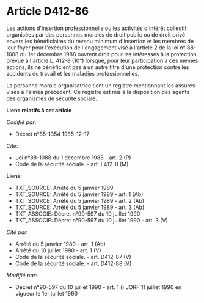 # Article D412-86

Les actions d'insertion professionnelle ou les activités d'intérêt collectif organisées par des personnes morales de droit
public ou de droit privé envers les bénéficiaires du revenu minimum d'insertion et les membres de leur foyer pour l'exécution
de l'engagement visé à l'article 2 de la loi n° 88-1088 du 1er décembre 1988 ouvrent droit pour les intéressés à la
protection prévue à l'article L. 412-8 (10°) lorsque, pour leur participation à ces mêmes actions, ils ne bénéficient pas à
un autre titre d'une protection contre les accidents du travail et les maladies professionnelles.

La personne morale organisatrice tient un registre mentionnant les assurés visés à l'alinéa précédent. Ce registre est mis à
la disposition des agents des organismes de sécurité sociale.

**Liens relatifs à cet article**

_Codifié par_:

  - Décret n°85-1354 1985-12-17

_Cite_:

  - Loi n°88-1088 du 1 décembre 1988 - art. 2 (P)
  - Code de la sécurité sociale. - art. L412-8 (M)

**Liens**:

  - TXT_SOURCE: Arrêté du 5 janvier 1989
  - TXT_SOURCE: Arrêté du 5 janvier 1989 - art. 1 (Ab)
  - TXT_SOURCE: Arrêté du 5 janvier 1989 - art. 2 (Ab)
  - TXT_SOURCE: Arrêté du 5 janvier 1989 - art. 3 (Ab)
  - TXT_ASSOCIE: Décret n°90-597 du 10 juillet 1990
  - TXT_ASSOCIE: Décret n°90-597 du 10 juillet 1990 - art. 3 (V)

_Cité par_:

  - Arrêté du 5 janvier 1989 - art. 1 (Ab)
  - Arrêté du 10 juillet 1990 - art. 1 (V)
  - Code de la sécurité sociale. - art. D412-87 (V)
  - Code de la sécurité sociale. - art. D412-88 (V)

_Modifié par_:

  - Décret n°90-597 du 10 juillet 1990 - art. 1 () JORF 11 juillet 1990 en vigueur le 1er juillet 1990
